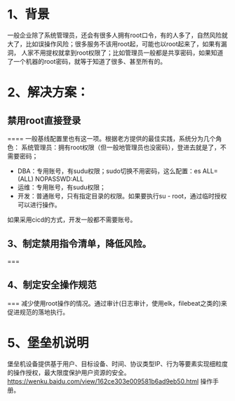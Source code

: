 1、背景
===
一般企业除了系统管理员，还会有很多人拥有root口令，有的人多了，自然风险就大了，比如误操作风险；很多服务不该用root起，可能也以root起来了，如果有漏洞，
人家不用提权就拿到root权限了；比如管理员一般都是共享密码，如果知道了一个机器的root密码，就等于知道了很多、甚至所有的。

# 2、解决方案：
## 禁用root直接登录
====
一般基线配置里也有这一项。根据老方提供的最佳实践，系统分为几个角色：
系统管理员：拥有root权限（但一般地管理员也没密码），登进去就是了，不需要密码；

* DBA：专用账号，有sudu权限；sudo切换不用密码，这么配置：es      ALL=(ALL)       NOPASSWD:ALL
* 运维：专用账号，有sudu权限；
* 开发：普通账号，只有指定目录的权限。如果要执行su - root，通过临时授权可以进行操作。

如果采用cicd的方式，开发一般都不需要账号。

## 3、制定禁用指令清单，降低风险。
===
## 4、制定安全操作规范
===
减少使用root操作的情况。通过审计(日志审计，使用elk，filebeat之类的)来促进规范的落地执行。

5、堡垒机说明
====
堡垒机设备提供基于用户、目标设备、时间、协议类型IP、行为等要素实现细粒度的操作授权，最大限度保护用户资源的安全。
https://wenku.baidu.com/view/162ce303e009581b6ad9eb50.html   操作手册。

